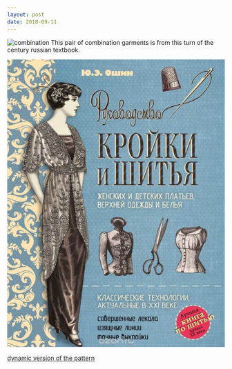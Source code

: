 ```yaml
---
layout: post
date: 2018-09-11
---
```

![combination](/images/pantaloons%20fig%20633.png)
This pair of combination garments is from this turn of the century russian textbook.

![cover](/images/cover.jpg)

[dynamic version of the pattern](/patterns/oshin/oshinBlockCombination.html)

